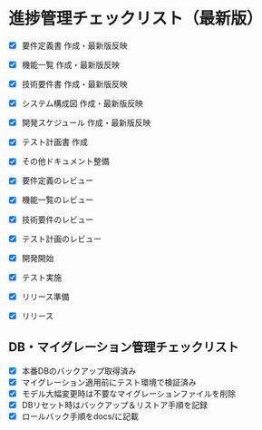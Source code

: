 # 進捗管理チェックリスト（最新版）

- [x] 要件定義書 作成・最新版反映
- [x] 機能一覧 作成・最新版反映
- [x] 技術要件書 作成・最新版反映
- [x] システム構成図 作成・最新版反映
- [x] 開発スケジュール 作成・最新版反映
- [x] テスト計画書 作成
- [x] その他ドキュメント整備

- [x] 要件定義のレビュー
- [x] 機能一覧のレビュー
- [x] 技術要件のレビュー
- [x] テスト計画のレビュー

- [x] 開発開始
- [x] テスト実施
- [x] リリース準備
- [x] リリース

## DB・マイグレーション管理チェックリスト
- [x] 本番DBのバックアップ取得済み
- [x] マイグレーション適用前にテスト環境で検証済み
- [x] モデル大幅変更時は不要なマイグレーションファイルを削除
- [x] DBリセット時はバックアップ＆リストア手順を記録
- [x] ロールバック手順をdocs/に記載 